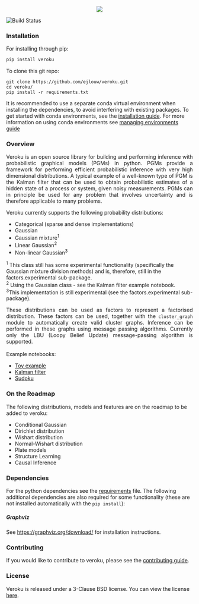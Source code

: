 <div align="center">
  <img src="logo.svg">
</div>

[comment]: # (doc-start)

![Build Status](https://github.com/ejlouw/veroku/workflows/CI_PIPELINE/badge.svg?branch=master)

### Installation
For installing through pip:
```bash
pip install veroku
```

To clone this git repo:
```
git clone https://github.com/ejlouw/veroku.git 
cd veroku/
pip install -r requirements.txt
```
It is recommended to use a separate conda virtual environment when installing the dependencies, to avoid interfering
with existing packages. To get started with conda environments, see the
[installation guide](https://docs.conda.io/projects/conda/en/latest/user-guide/install/index.html).
For more information on using conda environments see
[managing environments guide](https://docs.conda.io/projects/conda/en/latest/user-guide/tasks/manage-environments.html)

### Overview
<div style="text-align: justify">
Veroku is an open source library for building and performing inference with probabilistic graphical models (PGMs) in
python. PGMs provide a framework for performing efficient probabilistic inference with very high dimensional
distributions. A typical example of a well-known type of PGM is the Kalman filter that can be used to obtain
probabilistic estimates of a hidden state of a process or system, given noisy measurements. PGMs can in principle be
used for any problem that involves uncertainty and is therefore applicable to many problems.</div> 

Veroku currently supports the following probability distributions:
* Categorical (sparse and dense implementations)
* Gaussian
* Gaussian mixture<sup>1</sup>
* Linear Gaussian<sup>2</sup>
* Non-linear Gaussian<sup>3</sup>

<sup>1</sup> This class still has some experimental functionality (specifically the Gaussian mixture division methods)
and is, therefore, still in the factors.experimental sub-package.  
<sup>2</sup> Using the Gaussian class - see the Kalman filter example notebook.<br/>
<sup>3</sup>This implementation is still experimental (see the factors.experimental sub-package).


<div style="text-align: justify">
These distributions can be used as factors to represent a factorised distribution. These factors can be used, together
with the <code>cluster_graph</code> module to automatically create valid cluster graphs. Inference can be performed in these graphs
using message passing algorithms. Currently only the LBU (Loopy Belief Update) message-passing algorithm is supported.
</div>

<br/>
Example notebooks:

* [Toy example](https://github.com/ejlouw/veroku/blob/master/examples/slip_on_grass.ipynb)
* [Kalman filter](https://github.com/ejlouw/veroku/blob/master/examples/Kalman_filter.ipynb)
* [Sudoku](https://github.com/ejlouw/veroku/blob/master/examples/sudoku.ipynb)



### On the Roadmap
The following distributions, models and features are on the roadmap to be added to veroku:
* Conditional Gaussian
* Dirichlet distribution
* Wishart distribution
* Normal-Wishart distribution
* Plate models
* Structure Learning
* Causal Inference

### Dependencies
For the python dependencies see the [requirements](https://github.com/ejlouw/veroku/blob/master/requirements.txt) file.
The following additional dependencies are also required for some functionality (these are not installed automatically
 with the `pip install`):

##### Graphviz
See https://graphviz.org/download/ for installation instructions. 

### Contributing
If you would like to contribute to veroku, please see the [contributing guide](https://github.com/ejlouw/veroku/blob/master/contributing.md).

### License
Veroku is released under a 3-Clause BSD license. You can view the license
[here](https://github.com/ejlouw/veroku/blob/master/LICENSE).
